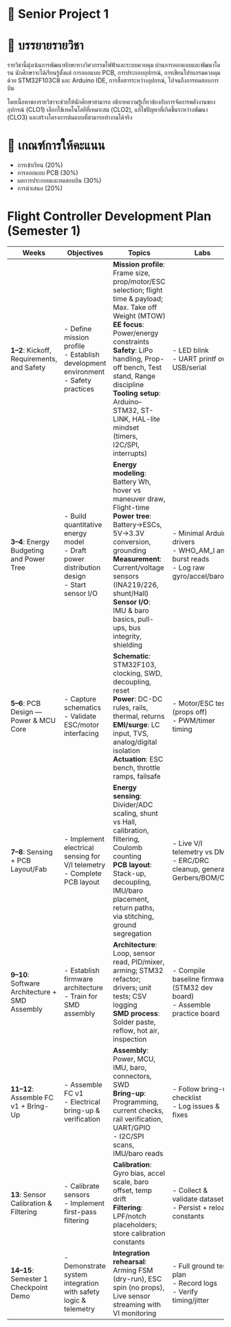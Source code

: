 # 📌 Senior Project 1
# 📌 บรรยายรายวิชา
รายวิชานี้มุ่งเน้นการพัฒนาทักษะทางวิศวกรรมไฟฟ้าและระบบควบคุม ผ่านการออกแบบและพัฒนาโดรน นักศึกษาจะได้เรียนรู้ตั้งแต่ การออกแบบ PCB, การประกอบอุปกรณ์, การเขียนโปรแกรมควบคุมด้วย STM32F103C8 และ Arduino IDE, การสื่อสารระหว่างอุปกรณ์, ไปจนถึงการทดสอบการบิน

โดยเนื้อหาของรายวิชาจะช่วยให้นักศึกษาสามารถ อธิบายความรู้เกี่ยวข้องกับการจัดการพลังงานของอุปกรณ์ (CLO1) เลือกใช้เทคโนโลยีที่เหมาะสม (CLO2), แก้ไขปัญหาที่เกิดขึ้นระหว่างพัฒนา (CLO3) และสร้างโครงการต้นแบบที่สามารถทำงานได้จริง

# 📌 เกณฑ์การให้คะแนน
- การเข้าเรียน (20%)
- การออกแบบ PCB (30%)
- ผลการประกอบและทดสอบบิน (30%)
- การนำเสนอ (20%)

# Flight Controller Development Plan (Semester 1)

| Weeks | Objectives | Topics | Labs | Deliverables |
|-------|------------|--------|------|--------------|
| **1–2**: Kickoff, Requirements, and Safety | - Define mission profile<br>- Establish development environment<br>- Safety practices | **Mission profile**: Frame size, prop/motor/ESC selection; flight time & payload; Max. Take off Weight (MTOW) <br>**EE focus**: Power/energy constraints<br>**Safety**: LiPo handling, Prop-off bench, Test stand, Range discipline<br>**Tooling setup**: Arduino–STM32, ST-LINK, HAL-lite mindset (timers, I2C/SPI, interrupts) | - LED blink<br>- UART printf over USB/serial | - Project charter <br>- Github report <br> |
| **3–4**: Energy Budgeting and Power Tree | - Build quantitative energy model<br>- Draft power distribution design<br>- Start sensor I/O | **Energy modeling**: Battery Wh, hover vs maneuver draw, Flight-time<br>**Power tree**: Battery→ESCs, 5V→3.3V conversion, grounding<br>**Measurement**: Current/voltage sensors (INA219/226, shunt/Hall)<br>**Sensor I/O**: IMU & baro basics, pull-ups, bus integrity, shielding | - Minimal Arduino drivers<br>- WHO_AM_I and burst reads<br>- Log raw gyro/accel/baro | - Energy budget spreadsheet<br>- Preliminary power schematic<br>- Sensor read demo + raw data |
| **5–6**: PCB Design — Power & MCU Core | - Capture schematics<br>- Validate ESC/motor interfacing | **Schematic**: STM32F103, clocking, SWD, decoupling, reset<br>**Power**: DC-DC rules, rails, thermal, returns<br>**EMI/surge**: LC input, TVS, analog/digital isolation<br>**Actuation**: ESC bench, throttle ramps, failsafe | - Motor/ESC tests (props off)<br>- PWM/timer timing | - Draft schematics (MCU+power)<br>- Library footprints<br>- ESC test firmware + timing report |
| **7–8**: Sensing + PCB Layout/Fab | - Implement electrical sensing for V/I telemetry<br>- Complete PCB layout | **Energy sensing**: Divider/ADC scaling, shunt vs Hall, calibration, filtering, Coulomb counting<br>**PCB layout**: Stack-up, decoupling, IMU/baro placement, return paths, via stitching, ground segregation | - Live V/I telemetry vs DMM<br>- ERC/DRC cleanup, generate Gerbers/BOM/CPL | - Verified telemetry + calibration<br>- ERC/DRC clean layout<br>- **Gerbers/BOM/CPL submitted** |
| **9–10**: Software Architecture + SMD Assembly | - Establish firmware architecture<br>- Train for SMD assembly | **Architecture**: Loop, sensor read, PID/mixer, arming; STM32 refactor; drivers; unit tests; CSV logging<br>**SMD process**: Solder paste, reflow, hot air, inspection | - Compile baseline firmware (STM32 dev board)<br>- Assemble practice board | - Compilable baseline<br>- IPC-style inspection checklist |
| **11–12**: Assemble FC v1 + Bring-Up | - Assemble FC v1<br>- Electrical bring-up & verification | **Assembly**: Power, MCU, IMU, baro, connectors, SWD<br>**Bring-up**: Programming, current checks, rail verification, UART/GPIO<br>- I2C/SPI scans, IMU/baro reads | - Follow bring-up checklist<br>- Log issues & fixes | - FC v1 passes smoke test<br>- Bring-up logbook + patch list |
| **13**: Sensor Calibration & Filtering | - Calibrate sensors<br>- Implement first-pass filtering | **Calibration**: Gyro bias, accel scale, baro offset, temp drift<br>**Filtering**: LPF/notch placeholders; store calibration constants | - Collect & validate datasets<br>- Persist + reload constants | - Calibration routine + constants<br>- Initial filter config |
| **14–15**: Semester 1 Checkpoint Demo | - Demonstrate system integration with safety logic & telemetry | **Integration rehearsal**: Arming FSM (dry-run), ESC spin (no props), Live sensor streaming with VI monitoring | - Full ground test plan<br>- Record logs<br>- Verify timing/jitter | - Checkpoint demo completed<br>- Ground test report |
